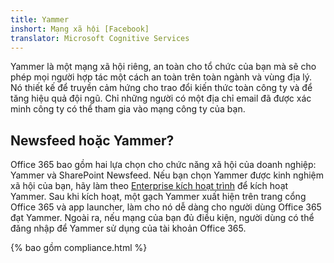 ```yaml
---
title: Yammer
inshort: Mạng xã hội [Facebook]
translator: Microsoft Cognitive Services
---
```


Yammer là một mạng xã hội riêng, an toàn cho tổ chức của bạn mà sẽ cho phép mọi người hợp tác một cách an toàn trên toàn ngành và vùng địa lý. Nó thiết kế để truyền cảm hứng cho trao đổi kiến thức toàn công ty và để tăng hiệu quả đội ngũ. Chỉ những người có một địa chỉ email đã được xác minh công ty có thể tham gia vào mạng công ty của bạn.

## Newsfeed hoặc Yammer?
Office 365 bao gồm hai lựa chọn cho chức năng xã hội của doanh nghiệp: Yammer và SharePoint Newsfeed. Nếu bạn chọn Yammer được kinh nghiệm xã hội của bạn, hãy làm theo [Enterprise kích hoạt trình](https://support.office.com/en-us/article/Enterprise-Activation-process-4f924c74-87d2-49d0-a4f6-cba3ce2b0e7c) để kích hoạt Yammer. Sau khi kích hoạt, một gạch Yammer xuất hiện trên trang cổng Office 365 và app launcher, làm cho nó dễ dàng cho người dùng Office 365 đạt Yammer. Ngoài ra, nếu mạng của bạn đủ điều kiện, người dùng có thể đăng nhập để Yammer sử dụng của tài khoản Office 365.

{% bao gồm compliance.html %}


